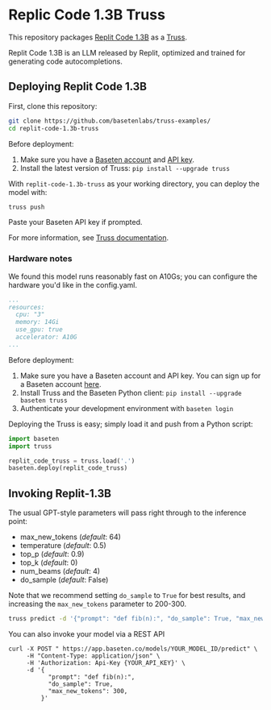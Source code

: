 # Replic Code 1.3B Truss

This repository packages [Replit Code 1.3B](https://huggingface.co/replit/replit-code-v1-3b) as a [Truss](https://truss.baseten.co).

Replit Code 1.3B is an LLM released by Replit, optimized and trained for generating code autocompletions. 

## Deploying Replit Code 1.3B

First, clone this repository:

```sh
git clone https://github.com/basetenlabs/truss-examples/
cd replit-code-1.3b-truss
```

Before deployment:

1. Make sure you have a [Baseten account](https://app.baseten.co/signup) and [API key](https://app.baseten.co/settings/account/api_keys).
2. Install the latest version of Truss: `pip install --upgrade truss`

With `replit-code-1.3b-truss` as your working directory, you can deploy the model with:

```sh
truss push
```

Paste your Baseten API key if prompted.

For more information, see [Truss documentation](https://truss.baseten.co).

### Hardware notes

We found this model runs reasonably fast on A10Gs; you can configure the hardware you'd like in the config.yaml.

```yaml
...
resources:
  cpu: "3"
  memory: 14Gi
  use_gpu: true
  accelerator: A10G
...
```

Before deployment:

1. Make sure you have a Baseten account and API key. You can sign up for a Baseten account [here](https://app.baseten.co/signup).
2. Install Truss and the Baseten Python client: `pip install --upgrade baseten truss`
3. Authenticate your development environment with `baseten login`

Deploying the Truss is easy; simply load it and push from a Python script:

```python
import baseten
import truss

replit_code_truss = truss.load('.')
baseten.deploy(replit_code_truss)
```

## Invoking Replit-1.3B

The usual GPT-style parameters will pass right through to the inference point:

* max_new_tokens (_default_: 64)
* temperature (_default_: 0.5)
* top_p (_default_: 0.9)
* top_k (_default_: 0)
* num_beams (_default_: 4)
* do_sample (_default_: False)

Note that we recommend setting `do_sample` to `True` for best results, and
increasing the `max_new_tokens` parameter to 200-300.


```sh
truss predict -d '{"prompt": "def fib(n):", "do_sample": True, "max_new_tokens": 300}'
```

You can also invoke your model via a REST API

```
curl -X POST " https://app.baseten.co/models/YOUR_MODEL_ID/predict" \
     -H "Content-Type: application/json" \
     -H 'Authorization: Api-Key {YOUR_API_KEY}' \
     -d '{
           "prompt": "def fib(n):",
           "do_sample": True,
           "max_new_tokens": 300,
         }'
```
